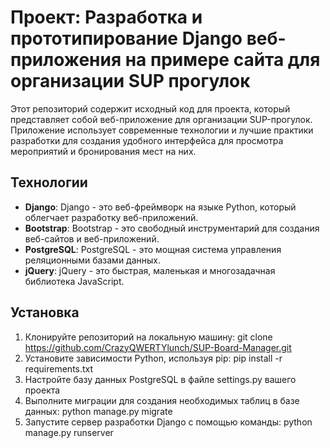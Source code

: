 # Проект: Разработка и прототипирование Django веб-приложения на примере сайта для организации SUP прогулок
Этот репозиторий содержит исходный код для проекта, который представляет собой веб-приложение для организации SUP-прогулок.
Приложение использует современные технологии и лучшие практики разработки для создания удобного интерфейса для просмотра мероприятий и бронирования мест на них.

## Технологии

- **Django**: Django - это веб-фреймворк на языке Python, который облегчает разработку веб-приложений.
- **Bootstrap**: Bootstrap - это свободный инструментарий для создания веб-сайтов и веб-приложений.
- **PostgreSQL**: PostgreSQL - это мощная система управления реляционными базами данных.
- **jQuery**: jQuery - это быстрая, маленькая и многозадачная библиотека JavaScript.

## Установка

1. Клонируйте репозиторий на локальную машину: git clone https://github.com/CrazyQWERTYlunch/SUP-Board-Manager.git
2. Установите зависимости Python, используя pip: pip install -r requirements.txt
3. Настройте базу данных PostgreSQL в файле settings.py вашего проекта
4. Выполните миграции для создания необходимых таблиц в базе данных: python manage.py migrate
5. Запустите сервер разработки Django с помощью команды: python manage.py runserver
